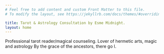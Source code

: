 ```yaml
---
# Feel free to add content and custom Front Matter to this file.
# To modify the layout, see https://jekyllrb.com/docs/themes/#overriding-theme-defaults

title: Tarot & Astrology Consultation by Esme Midnight.
layout: home
---
```

Professional tarot reader/magical counseling. Lover of hermetic arts, magic and astrology By the grace of the ancestors, there go I.